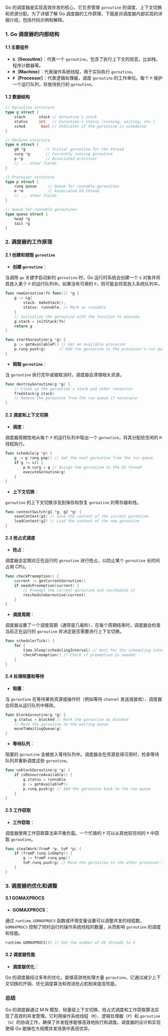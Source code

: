 Go 的调度器是实现高效并发的核心，它负责管理 `goroutine` 的调度、上下文切换和资源分配。为了详细了解 Go 调度器的工作原理，下面是对调度器内部实现的详细介绍，包括代码示例和解释。

### 1. Go 调度器的内部结构

#### 1.1 主要组件

- **`G`（Goroutine）**：代表一个 `goroutine`，包含了执行上下文的信息，比如栈、程序计数器等。
- **`M`（Machine）**：代表操作系统线程，用于实际执行 `goroutine`。
- **`P`（Processor）**：代表逻辑处理器，调度 `goroutine` 的工作单位。每个 `P` 维护一个运行队列，存放待执行的 `goroutine`。

#### 1.2 数据结构

```go
// Goroutine structure
type g struct {
    stack      stack // Goroutine's stack
    status     int   // Goroutine's status (running, waiting, etc.)
    sched       bool // Indicates if the goroutine is scheduled
}

// Machine structure
type m struct {
    g0 *g         // Initial goroutine for the thread
    curg *g       // Currently running goroutine
    p *p          // Associated processor
    // ... other fields
}

// Processor structure
type p struct {
    runq queue     // Queue for runnable goroutines
    m *m           // Associated OS thread
    // ... other fields
}

// Queue for runnable goroutines
type queue struct {
    head *g
    tail *g
}
```

### 2. 调度器的工作原理

#### 2.1 创建和销毁 `goroutine`

- **创建 `goroutine`**：

当调用 `go` 关键字启动新的 `goroutine` 时，Go 运行时系统会创建一个 `G` 对象并将其放入某个 `P` 的运行队列中。如果没有可用的 `P`，则可能会将其放入系统队列中。

```go
func newGoroutine(fn func()) *g {
    g := &g{
        stack: makeStack(),
        status: runnable, // Mark as runnable
    }
    // Initialize the goroutine with the function to execute
    g.stack = initStack(fn)
    return g
}

func startGoroutine(g *g) {
    p := getAvailableP() // Get an available processor
    p.runq.push(g)      // Add the goroutine to the processor's run queue
}
```

- **销毁 `goroutine`**：

当 `goroutine` 执行完毕或被取消时，调度器会清理相关资源。

```go
func destroyGoroutine(g *g) {
    // Clean up the goroutine's stack and other resources
    freeStack(g.stack)
    // Remove the goroutine from the run queue if necessary
}
```

#### 2.2 调度和上下文切换

- **调度**：

调度器周期性地从每个 `P` 的运行队列中取出一个 `goroutine`，将其分配给空闲的 `M` 线程执行。

```go
func schedule(p *p) {
    g := p.runq.pop() // Get the next goroutine from the run queue
    if g != nil {
        p.m.curg = g // Assign the goroutine to the OS thread
        executeGoroutine(g)
    }
}
```

- **上下文切换**：

`goroutine` 的上下文切换涉及到保存和恢复 `goroutine` 的寄存器和栈。

```go
func contextSwitch(g1 *g, g2 *g) {
    saveContext(g1) // Save the context of the current goroutine
    loadContext(g2) // Load the context of the new goroutine
}
```

#### 2.3 抢占式调度

- **抢占**：

调度器会定期对正在运行的 `goroutine` 进行抢占，以防止某个 `goroutine` 长时间占用 CPU。

```go
func checkPreemption() {
    current := getCurrentGoroutine()
    if needsPreemption(current) {
        // Preempt the current goroutine and reschedule it
        rescheduleGoroutine(current)
    }
}
```

- **调度周期**：

调度器设置了一个调度周期（通常是几毫秒），在每个周期结束时，调度器会检查当前正在运行的 `goroutine` 并决定是否需要进行上下文切换。

```go
func schedulerTick() {
    for {
        time.Sleep(schedulingInterval) // Wait for the scheduling interval
        checkPreemption() // Check if preemption is needed
    }
}
```

#### 2.4 处理阻塞和等待

- **阻塞**：

当 `goroutine` 在等待某些资源或操作时（例如等待 `channel` 发送或接收），调度器会将其从运行队列中移除。

```go
func blockGoroutine(g *g) {
    g.status = blocked // Mark the goroutine as blocked
    // Move the goroutine to the waiting queue
    moveToWaitingQueue(g)
}
```

- **等待队列**：

阻塞的 `goroutine` 会被放入等待队列中。调度器会在资源变得可用时，检查等待队列并重新调度这些 `goroutine`。

```go
func unblockGoroutine(g *g) {
    if isResourceAvailable() {
        g.status = runnable
        p := getAvailableP()
        p.runq.push(g) // Add the goroutine back to the run queue
    }
}
```

#### 2.5 工作窃取

- **工作窃取**：

调度器使用工作窃取算法来平衡负载。一个忙碌的 `P` 可以从其他较空闲的 `P` 中窃取 `goroutine`。

```go
func stealWork(fromP *p, toP *p) {
    if !fromP.runq.isEmpty() {
        g := fromP.runq.pop()
        toP.runq.push(g) // Move the goroutine to the other processor's queue
    }
}
```

### 3. 调度器的优化和调整

#### 3.1 GOMAXPROCS

- **GOMAXPROCS**：

通过 `runtime.GOMAXPROCS` 函数或环境变量设置可以调整并发的线程数。`GOMAXPROCS` 控制了同时运行的操作系统线程的数量，从而影响 `goroutine` 的调度和性能。

```go
runtime.GOMAXPROCS(4) // Set the number of OS threads to 4
```

#### 3.2 调度器性能

- **调度器优化**：

Go 的调度器经过多年的优化，能够高效地处理大量 `goroutine`。它通过减少上下文切换的开销、优化调度算法和改进抢占机制来提高性能。

### 总结

Go 的调度器通过 M:N 模型、轻量级上下文切换、抢占式调度和工作窃取算法实现了高效的并发管理。它利用操作系统线程（`M`）、逻辑处理器（`P`）和 `goroutine`（`G`）的协调工作，确保了并发程序能够高效地执行和调度。调度器的设计和实现使得 Go 能够在大规模并发场景中表现优异。